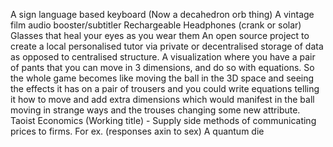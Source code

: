 A sign language based keyboard (Now a decahedron orb thing)
A vintage film audio booster/subtitler
Rechargeable Headphones (crank or solar)
Glasses that heal your eyes as you wear them
An open source project to create a local personalised tutor via private or decentralised storage of data as opposed to centralised structure.
A visualization where you have a pair of pants that you can move in 3 dimensions, and do so with equations. So the whole game becomes like moving the ball in the 3D space and seeing the effects it has on a pair of trousers and you could write equations telling it how to move and add extra dimensions which would manifest in the ball moving in strange ways and the trouses changing some new attribute.
Taoist Economics (Working title) - Supply side methods of communicating prices to firms. For ex. (responses axin to sex)
A quantum die